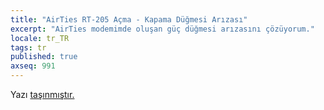 ```yaml
---
title: "AirTies RT-205 Açma - Kapama Düğmesi Arızası"
excerpt: "AirTies modemimde oluşan güç düğmesi arızasını çözüyorum."
locale: tr_TR
tags: tr
published: true
axseq: 991
---
```


<!-- markdownlint-capture -->
<!-- markdownlint-disable -->
<script type="text/javascript">
    window.location.href = "https://ayazar.dev/blog/11/airties-rt-205-acma-kapama-dugmesi-arizasi.html";
</script>
<!-- markdownlint-restore -->

Yazı [taşınmıştır.](https://ayazar.dev/blog/11/airties-rt-205-acma-kapama-dugmesi-arizasi.html)
